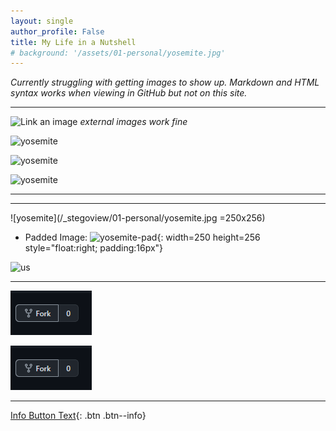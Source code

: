 ```yaml
---
layout: single
author_profile: False
title: My Life in a Nutshell
# background: '/assets/01-personal/yosemite.jpg'
---
```


*Currently struggling with getting images to show up. Markdown and HTML syntax works when viewing in GitHub but not on this site.* 

- - -

![Link an image](https://docs.microsoft.com/learn/azure-devops/shared/media/mara.png)
*external images work fine*

![yosemite](/includes/_stegoview/01-personal/yosemite.jpg)

![yosemite](includes/_stegoview/01-personal/yosemite.jpg)

![yosemite](yosemite.jpg)


- - -
- - -

![yosemite](/_stegoview/01-personal/yosemite.jpg =250x256)

- Padded Image:
![yosemite-pad](/_stegoview/01-personal/yosemite.jpg){: width=250 height=256 style="float:right; padding:16px"}


<img src="_stegoview/howto-fork" alt="us" title="Yosemite" width="250" height="256"/>

- - -

<img src="_stegoview/howto-fork.png"/>

![png-test](_stegoview/howto-fork.png)

- - -

[Info Button Text](#link){: .btn .btn--info}









